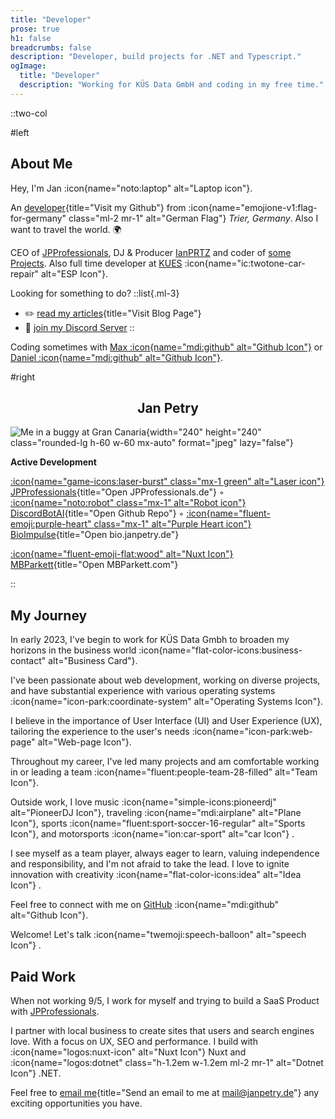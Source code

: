 ```yaml
---
title: "Developer"
prose: true
h1: false
breadcrumbs: false
description: "Developer, build projects for .NET and Typescript."
ogImage:
  title: "Developer"
  description: "Working for KÜS Data GmbH and coding in my free time."
---
```


::two-col

#left

## About Me

Hey, I'm Jan :icon{name="noto:laptop" alt="Laptop icon"}.

An [developer](https://github.com/omgitsjan){title="Visit my Github"} from :icon{name="emojione-v1:flag-for-germany"
class="ml-2 mr-1" alt="German Flag"} _Trier, Germany_.  Also I want to travel the world. 🌍

CEO of [JPProfessionals](https://jpprofessionals.de), DJ & Producer [IanPRTZ](https://ianprtz.de) and coder of [some Projects](/projects).
Also full time developer at [KUES](https://kues.de) :icon{name="ic:twotone-car-repair"  alt="ESP Icon"}.

Looking for something to do?
::list{.ml-3}

- ✏️ [read my articles](/blog){title="Visit Blog Page"}
- 💬 [join my Discord Server](https://discord.com/invite/janslounge)
::

Coding sometimes with [Max :icon{name="mdi:github" alt="Github Icon"}](https://github.com/maxsteinwand) or [Daniel :icon{name="mdi:github" alt="Github Icon"}](https://github.com/xXDaniel1109Xx).

#right

<h2 style="text-align: center;">Jan Petry</h2>

![Me in a buggy at Gran Canaria](/jan-petry.webp){width="240" height="240" class="rounded-lg h-60 w-60 mx-auto" format="jpeg" lazy="false"}

<div class="text-left ml-7">
<strong class="text-xs uppercase opacity-70">Active Development</strong>

[:icon{name="game-icons:laser-burst" class="mx-1 green" alt="Laser icon"} JPProfessionals](https://jpprofessionals.de/){title="Open JPProfessionals.de"} ◦
[:icon{name="noto:robot" class="mx-1" alt="Robot icon"} DiscordBotAI](https://github.com/omgitsjan/DiscordBotAI){title="Open Github Repo"} ◦
[:icon{name="fluent-emoji:purple-heart" class="mx-1" alt="Purple Heart icon"} BioImpulse](https://bio.janpetry.de/){title="Open bio.janpetry.de"}

[:icon{name="fluent-emoji-flat:wood" alt="Nuxt Icon"} MBParkett](https://mbparkett.com){title="Open MBParkett.com"}

</div>
::

## My Journey

In early 2023, I've begin to work for KÜS Data Gmbh to broaden my horizons in the business world :icon{name="flat-color-icons:business-contact" alt="Business Card"}.

I've been passionate about web development, working on diverse projects, and have substantial experience with various operating systems :icon{name="icon-park:coordinate-system" alt="Operating Systems Icon"}.

I believe in the importance of User Interface (UI) and User Experience (UX), tailoring the experience to the user's needs :icon{name="icon-park:web-page" alt="Web-page Icon"}.

Throughout my career, I've led many projects and am comfortable working in or leading a team :icon{name="fluent:people-team-28-filled" alt="Team Icon"}.

Outside work, I love music :icon{name="simple-icons:pioneerdj" alt="PioneerDJ Icon"}, traveling :icon{name="mdi:airplane" alt="Plane Icon"}, sports :icon{name="fluent:sport-soccer-16-regular" alt="Sports Icon"}, and motorsports :icon{name="ion:car-sport" alt="car Icon"} .

I see myself as a team player, always eager to learn, valuing independence and responsibility, and I'm not afraid to take the lead. I love to ignite innovation with creativity :icon{name="flat-color-icons:idea" alt="Idea Icon"} .

Feel free to connect with me on [GitHub](https://github.com/omgitsjan) :icon{name="mdi:github"  alt="Github Icon"}.

Welcome! Let's talk :icon{name="twemoji:speech-balloon"  alt="speech Icon"} .

## Paid Work

When not working 9/5, I work for myself and trying to build a SaaS Product with [JPProfessionals](https://github.com/JPProfessionals).

I partner with local business to create sites that users and search engines love. With a focus
on UX, SEO and performance. I build with :icon{name="logos:nuxt-icon" alt="Nuxt Icon"} Nuxt and :icon{name="logos:dotnet" class="h-1.2em w-1.2em ml-2 mr-1" alt="Dotnet Icon"} .NET.

Feel free to [email me](mailto:mail@janpetry.de){title="Send an email to me at mail@janpetry.de"} any exciting opportunities you have.
